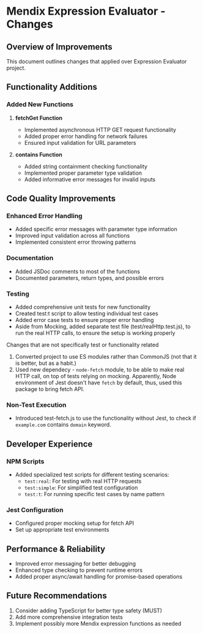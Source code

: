 # Mendix Expression Evaluator - Changes

## Overview of Improvements


This document outlines changes that applied over Expression Evaluator project.

## Functionality Additions

### Added New Functions

1. **fetchGet Function**
   - Implemented asynchronous HTTP GET request functionality
   - Added proper error handling for network failures
   - Ensured input validation for URL parameters

2. **contains Function**
   - Added string containment checking functionality
   - Implemented proper parameter type validation
   - Added informative error messages for invalid inputs

## Code Quality Improvements

### Enhanced Error Handling

- Added specific error messages with parameter type information
- Improved input validation across all functions
- Implemented consistent error throwing patterns

### Documentation

- Added JSDoc comments to most of the functions
- Documented parameters, return types, and possible errors

### Testing

- Added comprehensive unit tests for new functionality
- Created test:t script to allow testing individual test cases
- Added error case tests to ensure proper error handling
- Aside from Mocking, added separate test file (test/realHttp.test.js), to run the real HTTP calls,
 to ensure the setup is working properly

 Changes that are not specifically test or functionality related
 1. Converted project to use ES modules rather than CommonJS (not that it is better, but as a habit.)
 2. Used new dependecy - `node-fetch` module, to be able to make real HTTP call, on top of tests relying on mocking.  Apparently, Node environment of Jest doesn't have `fetch` by default, thus, used this package to bring fetch API.


 ### Non-Test Execution
 - Introduced test-fetch.js to use the functionality without Jest, to check if `example.com` contains `domain` keyword.

## Developer Experience

### NPM Scripts

- Added specialized test scripts for different testing scenarios:
  - `test:real`: For testing with real HTTP requests
  - `test:simple`: For simplified test configuration
  - `test:t`: For running specific test cases by name pattern

### Jest Configuration

- Configured proper mocking setup for fetch API
- Set up appropriate test environments

## Performance & Reliability

- Improved error messaging for better debugging
- Enhanced type checking to prevent runtime errors
- Added proper async/await handling for promise-based operations

## Future Recommendations

1. Consider adding TypeScript for better type safety (MUST)
2. Add more comprehensive integration tests
4. Implement possibly more Mendix expression functions as needed 